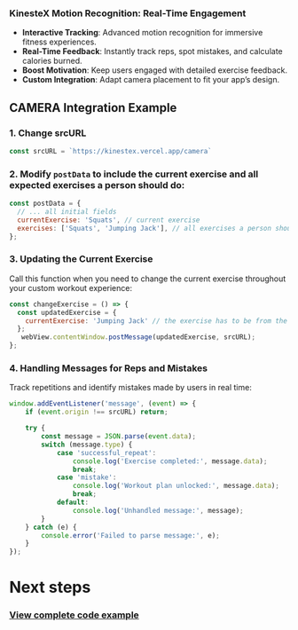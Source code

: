 ### KinesteX Motion Recognition: Real-Time Engagement

- **Interactive Tracking**: Advanced motion recognition for immersive fitness experiences.  
- **Real-Time Feedback**: Instantly track reps, spot mistakes, and calculate calories burned.  
- **Boost Motivation**: Keep users engaged with detailed exercise feedback.  
- **Custom Integration**: Adapt camera placement to fit your app’s design.  

## **CAMERA Integration Example**

### **1. Change srcURL**

```js
const srcURL = `https://kinestex.vercel.app/camera`
```

### 2. Modify `postData` to include the current exercise and all expected exercises a person should do:

```js
const postData = {
  // ... all initial fields
  currentExercise: 'Squats', // current exercise
  exercises: ['Squats', 'Jumping Jack'], // all exercises a person should do. We will preload them for future usage
};
```

### **3. Updating the Current Exercise**
Call this function when you need to change the current exercise throughout your custom workout experience:

```js
const changeExercise = () => {
  const updatedExercise = {
    currentExercise: 'Jumping Jack' // the exercise has to be from the list of exercises provided in postData otherwise it will not load
  };
   webView.contentWindow.postMessage(updatedExercise, srcURL); 
};
```

### **4. Handling Messages for Reps and Mistakes**
Track repetitions and identify mistakes made by users in real time:

```ts
window.addEventListener('message', (event) => {
    if (event.origin !== srcURL) return;

    try {
        const message = JSON.parse(event.data); 
        switch (message.type) {
            case 'successful_repeat':
                console.log('Exercise completed:', message.data);
                break;
            case 'mistake':
                console.log('Workout plan unlocked:', message.data);
                break;
            default:
                console.log('Unhandled message:', message);
        }
    } catch (e) {
        console.error('Failed to parse message:', e);
    }
});
```

# Next steps
### [View complete code example](../../examples/motion-analysis.md)